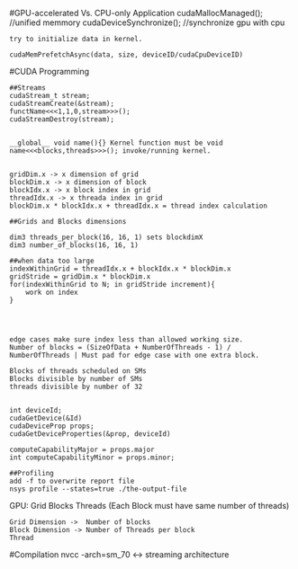 

#GPU-accelerated Vs. CPU-only Application
    cudaMallocManaged(); //unified memmory
    cudaDeviceSynchronize(); //synchronize gpu with cpu

    try to initialize data in kernel.

    cudaMemPrefetchAsync(data, size, deviceID/cudaCpuDeviceID)



#CUDA Programming

    ##Streams
    cudaStream_t stream;
    cudaStreamCreate(&stream);
    functName<<<1,1,0,stream>>>();
    cudaStreamDestroy(stream);


    __global__ void name(){} Kernel function must be void
    name<<<blocks,threads>>>(); invoke/running kernel.

    
    gridDim.x -> x dimension of grid
    blockDim.x -> x dimension of block
    blockIdx.x -> x block index in grid
    threadIdx.x -> x threada index in grid
    blockDim.x * blockIdx.x + threadIdx.x = thread index calculation

    ##Grids and Blocks dimensions

    dim3 threads_per_block(16, 16, 1) sets blockdimX
    dim3 number_of_blocks(16, 16, 1)
    
    ##when data too large
    indexWithinGrid = threadIdx.x + blockIdx.x * blockDim.x
    gridStride = gridDim.x * blockDim.x
    for(indexWithinGrid to N; in gridStride increment){
        work on index
    }




    edge cases make sure index less than allowed working size.
    Number of blocks = (SizeOfData + NumberOfThreads - 1) / NumberOfThreads | Must pad for edge case with one extra block.

    Blocks of threads scheduled on SMs
    Blocks divisible by number of SMs
    threads divisible by number of 32


    int deviceId;
    cudaGetDevice(&Id)
    cudaDeviceProp props;
    cudaGetDeviceProperties(&prop, deviceId)

    computeCapabilityMajor = props.major
    int computeCapabilityMinor = props.minor;

    ##Profiling
    add -f to overwrite report file
    nsys profile --states=true ./the-output-file



GPU:
    Grid
        Blocks 
            Threads (Each Block must have same number of threads)
        
    Grid Dimension ->  Number of blocks
    Block Dimension -> Number of Threads per block
    Thread


#Compilation
    nvcc
    -arch=sm_70 <-> streaming architecture
